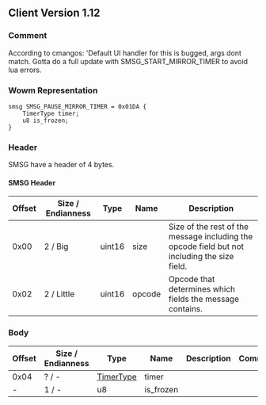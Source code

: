 ## Client Version 1.12

### Comment

According to cmangos: 'Default UI handler for this is bugged, args dont match. Gotta do a full update with SMSG_START_MIRROR_TIMER to avoid lua errors.

### Wowm Representation
```rust,ignore
smsg SMSG_PAUSE_MIRROR_TIMER = 0x01DA {
    TimerType timer;
    u8 is_frozen;
}
```
### Header
SMSG have a header of 4 bytes.

#### SMSG Header
| Offset | Size / Endianness | Type   | Name   | Description |
| ------ | ----------------- | ------ | ------ | ----------- |
| 0x00   | 2 / Big           | uint16 | size   | Size of the rest of the message including the opcode field but not including the size field.|
| 0x02   | 2 / Little        | uint16 | opcode | Opcode that determines which fields the message contains.|

### Body

| Offset | Size / Endianness | Type | Name | Description | Comment |
| ------ | ----------------- | ---- | ---- | ----------- | ------- |
| 0x04 | ? / - | [TimerType](timertype.md) | timer |  |  |
| - | 1 / - | u8 | is_frozen |  |  |

